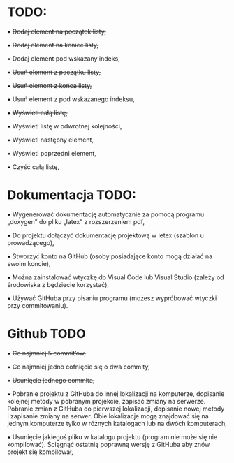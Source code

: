 # TODO:

• ~~Dodaj element na początek listy,~~

• ~~Dodaj element na koniec listy,~~

• Dodaj element pod wskazany indeks,

• ~~Usuń element z początku listy,~~ 

• ~~Usuń element z końca listy,~~ 

• Usuń element z pod wskazanego indeksu,

• ~~Wyświetl całą listę,~~

• Wyświetl listę w odwrotnej kolejności,

• Wyświetl następny element,

• Wyświetl poprzedni element,

• Czyść całą listę,

# Dokumentacja TODO:

• Wygenerować dokumentację automatycznie za pomocą programu „doxygen” do pliku „latex”
z rozszerzeniem pdf,

• Do projektu dołączyć dokumentację projektową w letex (szablon u prowadzącego),

• Stworzyć konto na GitHub (osoby posiadające konto mogą działać na swoim koncie),

• Można zainstalować wtyczkę do Visual Code lub Visual Studio (zależy od środowiska
z będziecie korzystać),

• Używać GitHuba przy pisaniu programu (możesz wypróbować wtyczki przy commitowaniu).

# Github TODO
• ~~Co najmniej 5 commit’ów,~~

• Co najmniej jedno cofnięcie się o dwa commity,

• ~~Usunięcie jednego commita,~~

• Pobranie projektu z GitHuba do innej lokalizacji na komputerze, dopisanie kolejnej metody
w pobranym projekcie, zapisać zmiany na serwerze. Pobranie zmian z GitHuba do pierwszej
lokalizacji, dopisanie nowej metody i zapisanie zmiany na serwer. Obie lokalizacje mogą
znajdować się na jednym komputerze tylko w różnych katalogach lub na dwóch komputerach,

• Usunięcie jakiegoś pliku w katalogu projektu (program nie może się nie kompilować).
Ściągnąć ostatnią poprawną wersję z GitHuba aby znów projekt się kompilował,
